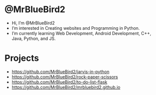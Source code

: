 # @MrBlueBird2
- Hi, I’m @MrBlueBird2
- I’m interested in Creating websites and Programming in Python.
- I’m currently learning Web Development, Android Development, C++, Java, Python, and JS.

# Projects
- https://github.com/MrBlueBird2/jarvis-in-python
- https://github.com/MrBlueBird2/rock-paper-scissors
- https://github.com/MrBlueBird2/to-do-list-flask
- https://github.com/MrBlueBird2/mrbluebird2.github.io
<!---
MrBlueBird2/MrBlueBird2 is a ✨ special ✨ repository because its `README.md` (this file) appears on your GitHub profile.
You can click the Preview link to take a look at your changes.
--->
